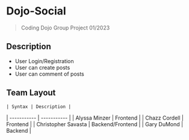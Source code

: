 # Dojo-Social
> Coding Dojo Group Project 01/2023

## Description
- User Login/Registration
- User can create posts
- User can comment of posts

## Team Layout
	| Syntax | Description |
| ----------- | ----------- |
| Alyssa Minzer | Frontend |
| Chazz Cordell | Frontend |
| Christopher Savasta | Backend/Frontend |
| Gary DuMond | Backend |
